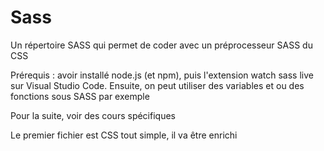 # Sass
Un répertoire SASS qui permet de coder avec un préprocesseur SASS du CSS

Prérequis : avoir installé node.js (et npm), puis l'extension watch sass live sur Visual Studio Code.
Ensuite, on peut utiliser des variables et ou des fonctions sous SASS par exemple

Pour la suite, voir des cours spécifiques

Le premier fichier est CSS tout simple, il va être enrichi
